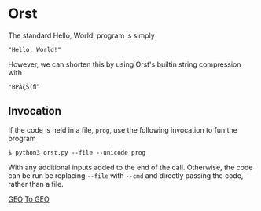 # Orst

The standard Hello, World! program is simply

    "Hello, World!"
    
However, we can shorten this by using Orst's builtin string compression with

    "BΡÁζŠ(ﬁ“
    
## Invocation

If the code is held in a file, `prog`, use the following invocation to fun the program

    $ python3 orst.py --file --unicode prog
    
With any additional inputs added to the end of the call. Otherwise, the code can be run be replacing
`--file` with `--cmd` and directly passing the code, rather than a file.

[GEO](https://tio.run/##7VZXc9vIHX/MDD4F4suFpE3TKr5cojtfek9Ol150OgYnwhIdEkQA0LYuZUioUQ1rq1jNRV2yJMuyevcMFsiLZ5bLj7D7Be4jOLsAq52nPORmbowZDrH/@vvXhdppdKSUxpcx@bqY0nQjGGoSRPZospHWFLFe4MRIWyomR1WpXRaviYFAQPguzMAsNGE37IVdsMfJON3f@77T6wzBvh8IjgXv/BDmYD8cgIPOiHPPmXYmf/Tjn/wUDglwGFoQOGvO5s9@/gvnyDlzs7/80O1y@@BdwR1ohiNwFI7Be@4IHIeT7tBHv/q1O@ZO/kZwp93Z37qL7vLv4BSchjPwvrvprv3@D@7uH4U/wQfuvnv4Z/fIPXNPJDgL5@A8XITLcAEuCU7W6fm0zelzhuFKzAFwS4ar8DFcg@vOqOBMODPO1PX2jjjcgE/gJnzqrDtPb/w1ITjHzrlrJhW3283BZ@5gCm7DHbgL991ReCi4w3BP/ZvmjrtTOnzkzrhzhrvkrqThkQCP4Qk8dZ@66zdvuXu3O@GZewCff@Yeu@eCe4ruol40gkbRGBpHOXQPTaB@NImm0ACaRjMCuo8eoIfoERpCs2gOLaBFtIQstIxW0Cp6jICAnqENtI120C7aQ0/QPjpAm@gQHaGn6A46RicCOkVn6Bw9zw/lM/muvJnvzvfkh9FWvjffl8/l@4W8VVff0Hj1nW@8@81vRcQL4a8IBCwQsEjAEgHLBKwQsErAGAH3CJgk1gqxnhOQIWCYgPsEbBLwhClsELBOwGMC1gjYJWCHgG0CnhGwRcBTYi0Ta5VYj4m1Rqx1Ym0IxHpCrE1iMd4WsZ4Ra5tYO8TaJdYesfaJdUCsQ2IdEeuYWCfEOmUKZwSYxDonIEtAFwHdBPQQMEjAAAE5AnoJ6COgn4ARAu4SABikIQIsAu4QMEPANAFTBEwQMErAOAHzBMwRMEvAIwIeEvCAWHPMwzyxFoi1SKwlap7ZS/bC1@x5am5Q83HL12lm2V5pFXA/HsDjeBbP4wm8gCfxQ/wIr@I7eA6P4UU8KuAlnMPTeAav4EHcgwFexiP4Ln6A72MT3ytMCYVpvFfIFEx8UOjCh/gcPy/k8FYhi3cL3Xin0CMUJvExPin0FWYK44VHhV68jZ/hM3xaGMH79iI8F/7@nbdpZuutfwa/bT//qj0XstfsY5o5opljwd6iEwM0M08zY1c@bnqPZh7QzH2aeRigmSmamfzLJ8LFS9ei//jX5fdp/6K9bh/YJ7R/6QOy22fvCy8GX/Taq/buiz6ae0j7Z2lmlubMf4/QwU17g/bn7L3PN7Kfb5gCnKDZLfvI3rZ3aHaXZvdodp9mD2j2kGaPaPaYZk9o9pRmz2j2XIAH1MxQM0tNk5pd1OymZg81e6nZR80cNfupOUDNQWoOUXOYmhbbJRFNVhNSmxwMfKwEwmy7hF7Gk2pKM8S4IWtGKpXQhSIhpcqaZKS00lnv1AXhLf4XUSWjIxJXdKYRrAuLF66kVOMKX10XQkyipM/OgsA3nSppuhzkW6247pjlJNttccXwqBFdTcQND1Kopa415MlwBt9/jBi5kYorr0vWNxVFE3FF1plsSyDQWtRNKwYjXPVOSoK9etoe3dcWL7Ft67FvdcQTMhd6W7zqwyu7v@T7LxOZECPVV@Pz7LJItbgaDPkGr6c0MaGw6MRXIVeb5wgvl4yVo2i5XN/KfTD9S77vMj9@vRTXNbGuYqmsGpFUVVZiQVbTGmYlGdVXDS9B2Ff0i8SKIbfLmh70aJV7iee1tRxXMp3wtXh4spJO8h6Ra3RKgJgi/6spWRMLryzkJz4hK556SHy/Ov8lK/8tqqJ1PZ1kmuwSTUqq9xIWP2NVuMiPrCCRxI00p3HpcKW9@QTIkhFsqAvxJ8yiq1hu62Ctyk2zBpZjQV02fGyhmjJwyJ5kSPxAbKjFLKoab@tAs5LoFI1bKTHGgMWVNsOzLbUxGLqYlDrFT2UxrcsxnkejQxbbtXiMDeR1npJr3pDpRkzWtNpaegz5NstnfRUkViVGNHiayvnw8LEZjcm3/RSESkEUG8CTZO4YoOCHqdoU6YakcSOlFRDxyl4pNzMRFutDnkneO0YqyoOWNE3qLHaBkTIkPncq@9WV20dOyEkesSfZ0sTboZI@X4U1vyd1UWxobKgTL14U1bKEWhm/YhSeThmEZzbIYBZBxOLtcUOvdHBx1NPJilN2CIvJVIwJxeI32UvQo7xT31DJvG@m1IlMJlQNwef6GLS0EvW@6zwkYRZn@80iltI@C5STwRyVc/H64qn9Emxhwq3VXjnHr6eqpdrEovxH7F3WWfd629L3z8KTbgcbwl7beoBCoarh5uqse@S2NCusz0ilywz2qqYNNgiqv4v5FNe0ERPwQ09KxR1dE7UaLgVedQmU74Bou6zwe6DceJyYNiQjnlL0YHkjeUpFLW@6mNVXmO8VOb5UOcVRnmBNUtrloMo3ftWKYtK8MxQ2OMESltrQysUsd1axz7kq3xxenILANkI0qkhJORrluzkQjfJcRKOBmsLzyeUKLcUNaGivFv0av3L9HIbYlpJixWjk222yalSEVUnXvQM3V225oam1KkmvFiT08mXju42NgtgsvvYIovjlJDb/b@rNX9qEvCG@Ib4hviF@4cTmV4jN/0fvzV@UzeaX7JOcfVBF2BfOfwA)
[To GEO](https://tio.run/##XVVndxNHFP2Yc@ZXbEiRZIyDDSTBiVNIr6SQahwi0NoIbEmRZTBpZ3ddJLnMuPcm917lJrdzdnbyhXNGo5/w5g/wE8jIMjFEH1az8@69c997u29DDyK3g4ELj316uRYMV0fcnmKkqV9Yj9SEA1ohym4W3Ar69Bshb4WulWgulwu9Sw1qUovW00ZaRxscw6m/8p7T6LTQ6PvIwbTtAxqjcdpEm50Op8cZcPo@/OjjT2gLoq0UU@LMO8uffva5s@scMPOLL1kdi9J2xJqu0g7aSbtoD@ug3bSPtXz19Tesi/V9i9gAG7vGJtn0d7SfDtBBOsSW2fz3P7Dkj@gnOsy22M7PbJcdsD0vHaMJOk4n6TSdoFPIMZ2Gm7ecqNNKZ3wOoas6naVzdJ4uOJ3I6XUGnf7yitt@ukiX6DJdcRaclTt3K5GTcg6ZVRVg9SxG11hzkK7TDZqkW6yT7iDWSjdDv4VZN@uvpqNskCUibIrN1NBdRFN0j@6zFbZw7z7brH1AD9g2PfqdpdghYvu8nTfyDt7Ju3g3j/Ee3svjvI/38yY@wAcRH@LDfISP8hY@xhN8gk/yKY75NJ/hs3yOE8TX@CJf5xs8yTf5Et/i23yZ7/BdvsLbeIrvIb7PD/ghP0q3pI10XdpK16cb0q18Nd2YjqZj6ThK4/OFRRcuXnr1tdcvF2hn8p9DQCaATAKZAjINZAbILJAuID1A@gDPAD4CYgBpBTIEZBnIkiIsAlkAMgdkHkgSyAaQdSBrQFaBrACeBjwLeA7wPOAFwIsI8BLgZcAqtgp4DfA64A3AScCbgLcAbwPeAbwLOAV4D/C@IhwAsQAfAjGB1AGpB9IApBlIE5AYkEYgUSBxIB1A2oEQZakFCAbSBmQQyACQfiC9QDqBdAMZB5IAMgZkFMgIkGHACXXCOOAJwJOAp6R1YE/ZEy/a49JalNZc6cvSmLZnypCIiybRLcbEuOgVE6JPjIhRMSvaREJ0iUnRicSUiIkBMShmRLNoEERMiw7RLobFkLBET6YfZQbEZsbIWGI7Uyd2xKE4ysTEasYUyUy92Mg0oEyfSIm9TDQzmOnOjGYaxbpYEwdiP9MhtuxJeoj@eOclaay@8Jf7bfvoeTvhseftlDR2pZFC9qrsbZLGuDS6Xrle/IY0hqUxJI0RlzT6pdH36y8o72zJjT//PvemjE/aC/a2vSfjU29BMmpvoYfNDxvtWTv5MCpjIzI@Jo0xGbP@6ZDNy/aijMfszUeL5qNFC9Feaa7au/a6vSHNpDQ3pbklzW1p7khzV5opae5Jc1@aB9I8RHRbWoa0TGlZ0qqTVr20GqTVKK2otGLSikurSVrN0mqRVqu0sJolBWE9VOm9pbtd1wOufDVdPI/9VaFgOKL5I3o4EgxWVqOTjSpv5DZC1WoG@QOhGjWqkJpS6q60DJUHw5peqVepiFb93wQr8IZCesDnfnaGFfgDPr3WnYV7PAhFghFvpVIJBe/rYfV//hkxpZKTy8HOluQiedqlwiItLy/HOgbk@ApQiE593b/tr9Rz3Kdk8rWqoE8BfP57auE@2Su6UHTe83/rKv4kTXUtLS4@V1iGUEXY7ztN3H9s1Buo0N0XlbOiyyczPIt6olPq0lxl2aA6IkfKFuGZDG8Ga/XqfHVfdWothzqnFeZrF3PeKv0BPT@LPQWdEJ@4zx5bmoWp4y5qZ7OCZaUKU5b9eFx1IRTSw1U1EW/EHwwcN/NJnwueDrirVct1n1vZU13KRo57kyvotXCNnjMdUrsBvTbifpqb8@Ev144LV6I8qw9b6KQqx6mGde/dHD8rnGtaKOwP5HQ8J2tVuKxn9WAW3An6A@4qb8jtyq3zj9P0eArUoxX2h9wez@PHZ67wBDX5Fhtzq3dHvYv/Ag)
